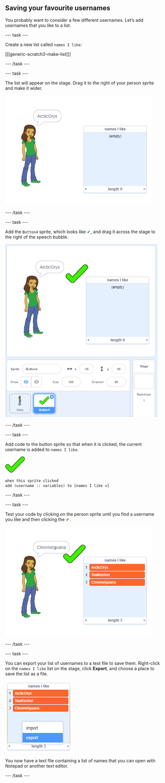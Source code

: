 ## Saving your favourite usernames

You probably want to consider a few different usernames. Let’s add usernames that you like to a list.

--- task ---

Create a new list called `names I like`:

[[[generic-scratch3-make-list]]]

--- /task ---

--- task ---

The list will appear on the stage. Drag it to the right of your person sprite and make it wider.

![names I like list with resize in bottom left highlighted](images/usernames-like-stage.png)

--- /task ---

--- task ---

Add the `Button4` sprite, which looks like <span style="color: green;">✔</span>, and drag it across the stage to the right of the speech bubble.

![green tick sprite on the stage next to the names I like list](images/usernames-tick.png)

--- /task ---

--- task ---

Add code to the button sprite so that when it is clicked, the current username is added to `names I like`.

![button sprite](images/button-sprite.png)

```blocks3
when this sprite clicked
add (username :: variables) to [names I like v]
```

--- /task ---

--- task ---

Test your code by clicking on the person sprite until you find a username you like and then clicking the <span style="color: green;">✔</span>.

![names i like list populated](images/usernames-like-list.png)

--- /task ---

--- task ---

You can export your list of usernames to a text file to save them. Right-click on the `names I like` list on the stage, click **Export**, and choose a place to save the list as a file.

![list menu with export option highlighted](images/usernames-export.png)

You now have a text file containing a list of names that you can open with Notepad or another text editor.

--- /task ---
